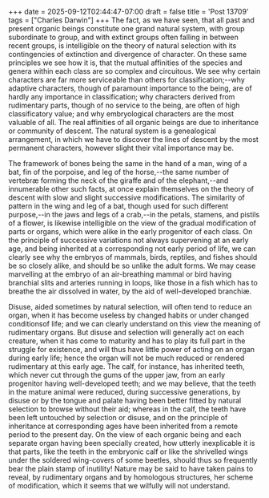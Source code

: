 +++
date = 2025-09-12T02:44:47-07:00
draft = false
title = 'Post 13709'
tags = ["Charles Darwin"]
+++
The fact, as we have seen, that all past and present organic beings constitute one grand natural system, with group subordinate to group, and with extinct groups often falling in between recent groups, is intelligible on the theory of natural selection with its contingencies of extinction and divergence of character. On these same principles we see how it is, that the mutual affinities of the species and genera within each class are so complex and circuitous. We see why certain characters are far more serviceable than others for classification;--why adaptive characters, though of paramount importance to the being, are of hardly any importance in classification; why characters derived from rudimentary parts, though of no service to the being, are often of high classificatory value; and why embryological characters are the most valuable of all. The real affinities of all organic beings are due to inheritance or community of descent. The natural system is a genealogical arrangement, in which we have to discover the lines of descent by the most permanent characters, however slight their vital importance may be.

The framework of bones being the same in the hand of a man, wing of a bat, fin of the porpoise, and leg of the horse,--the same number of vertebræ forming the neck of the giraffe and of the elephant,--and innumerable other such facts, at once explain themselves on the theory of descent with slow and slight successive modifications. The similarity of pattern in the wing and leg of a bat, though used for such different purpose,--in the jaws and legs of a crab,--in the petals, stamens, and pistils of a flower, is likewise intelligible on the view of the gradual modification of parts or organs, which were alike in the early progenitor of each class. On the principle of successive variations not always supervening at an early age, and being inherited at a corresponding not early period of life, we can clearly see why the embryos of mammals, birds, reptiles, and fishes should be so closely alike, and should be so unlike the adult forms. We may cease marvelling at the embryo of an air-breathing mammal or bird having branchial slits and arteries running in loops, like those in a fish which has to breathe the air dissolved in water, by the aid of well-developed branchiæ.

Disuse, aided sometimes by natural selection, will often tend to reduce an organ, when it has become useless by changed habits or under changed conditionsof life; and we can clearly understand on this view the meaning of rudimentary organs. But disuse and selection will generally act on each creature, when it has come to maturity and has to play its full part in the struggle for existence, and will thus have little power of acting on an organ during early life; hence the organ will not be much reduced or rendered rudimentary at this early age. The calf, for instance, has inherited teeth, which never cut through the gums of the upper jaw, from an early progenitor having well-developed teeth; and we may believe, that the teeth in the mature animal were reduced, during successive generations, by disuse or by the tongue and palate having been better fitted by natural selection to browse without their aid; whereas in the calf, the teeth have been left untouched by selection or disuse, and on the principle of inheritance at corresponding ages have been inherited from a remote period to the present day. On the view of each organic being and each separate organ having been specially created, how utterly inexplicable it is that parts, like the teeth in the embryonic calf or like the shrivelled wings under the soldered wing-covers of some beetles, should thus so frequently bear the plain stamp of inutility! Nature may be said to have taken pains to reveal, by rudimentary organs and by homologous structures, her scheme of modification, which it seems that we wilfully will not understand.
